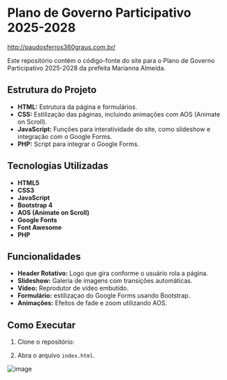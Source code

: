 # Plano de Governo Participativo 2025-2028
http://paudosferros360graus.com.br/

Este repositório contém o código-fonte do site para o Plano de Governo Participativo 2025-2028 da prefeita Marianna Almeida.

## Estrutura do Projeto

- **HTML:** Estrutura da página e formulários.
- **CSS:** Estilização das páginas, incluindo animações com AOS (Animate on Scroll).
- **JavaScript:** Funções para interatividade do site, como slideshow e integração com o Google Forms.
- **PHP:** Script para integrar o Google Forms.

## Tecnologias Utilizadas

- **HTML5**
- **CSS3**
- **JavaScript**
- **Bootstrap 4**
- **AOS (Animate on Scroll)**
- **Google Fonts**
- **Font Awesome**
- **PHP**

## Funcionalidades

- **Header Rotativo:** Logo que gira conforme o usuário rola a página.
- **Slideshow:** Galeria de imagens com transições automáticas.
- **Vídeo:** Reprodutor de vídeo embutido.
- **Formulário:** estilizaçao do Google Forms usando Bootstrap.
- **Animações:** Efeitos de fade e zoom utilizando AOS.

## Como Executar

1. Clone o repositório:

2. Abra o arquivo `index.html`.
   
![image](https://github.com/user-attachments/assets/5d218e56-6174-45e8-b1dc-ba5040f586e9)
